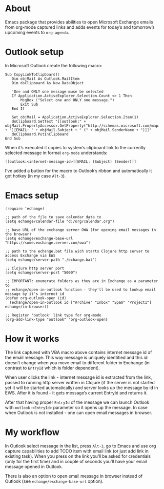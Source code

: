 
# About

Emacs package that provides abilities to open Microsoft Exchange emails from org-mode captured links and adds events for today&rsquo;s and tomorrow&rsquo;s upcoming events to `org-agenda`.

# Outlook setup

In Microsoft Outlook create the following macro:

```vba
Sub CopyLinkToClipboard()
   Dim objMail As Outlook.MailItem
   Dim doClipboard As New DataObject

   'One and ONLY one message muse be selected
   If Application.ActiveExplorer.Selection.Count <> 1 Then
       MsgBox ("Select one and ONLY one message.")
       Exit Sub
   End If

   Set objMail = Application.ActiveExplorer.Selection.Item(1)
   doClipboard.SetText "[[outlook:" + objMail.PropertyAccessor.GetProperty("http://schemas.microsoft.com/mapi/proptag/0x1035001F") + "][EMAIL: " + objMail.Subject + " (" + objMail.SenderName + ")]]"
   doClipboard.PutInClipboard
End Sub
```

When it&rsquo;s executed it copies to system&rsquo;s clipboard link to the currently selected message in format `org-mode` understands:

```
[[outlook:<internet-message-id>][EMAIL: (Subject) (Sender)]]
```

I&rsquo;ve added a button for the macro to Outlook&rsquo;s ribbon and automatically it got hotkey (in my case `Alt-3`).

# Emacs setup

```elisp
(require 'echange)

;; path of the file to save calendar data to
(setq echange/calendar-file "d:/org/calendar.org")

;; base URL of the exchange server OWA (for opening email messages in the browser)
(setq echange/exchange-base-url "https://some.exchange.server.com/owa")

;; path to the echange.bat file wich starts Clojure http server to access Exchange via EWS
(setq echange/server-path "./echange.bat")

;; Clojure http server port
(setq echange/server-port "5000")

;; IMPORTANT: enumerate folders as they are in Exchange as a parameter to
;; echange/open-in-outlook function - they'll be used to lookup email message by it's internet id
(defun org-outlook-open (id)
  (echange/open-in-outlook id ["Archive" "Inbox" "Spam" "Project1"] echange/in-browser))

;; Register 'outlook' link type for org-mode
(org-add-link-type "outlook" 'org-outlook-open)
```

# How it works

The link captured with VBA macro above contains internet message id of the email message. This way message is uniquely identitied and this id doesn&rsquo;t change when you move email to different folder in Exchange (in contrast to `EntryId` which is folder dependent).

When user clicks the link - internet message id is extracted from the link, passed to running http server written in Clojure (if the server is not started yet it will be started automatically) and server looks up the message by id in EWS. After it is found - it gets message&rsquo;s current EntryId and returns it.

After that having proper `EntryId` of the message we can launch Outlook with `outlook:<EntryId>` parameter so it opens up the message. In case when Outlook is not installed - one can open email messages in browser.

# My workflow

In Outlook select message in the list, press `Alt-3`, go to Emacs and use org capture capabilities to add TODO item with email link (or just add link in existing task). When you press on the link you&rsquo;ll be asked for credentials (only for the first time) and in couple of seconds you&rsquo;ll have your email message opened in Outlook.

There is also an option to open email message in browser instead of Outlook (see `echange/exchange-base-url` option).
